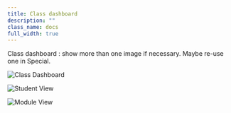 ```yaml
---
title: Class dashboard
description: ""
class_name: docs
full_width: true
---
```


Class dashboard : show more than one image if necessary. Maybe re-use one in Special.


![Class Dashboard](/img/docs/class_dashboard.png)

![Student View](/img/docs/studentview_dashboard.png)

![Module View](/img/docs/moduleview_dashboard.png)

